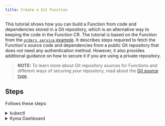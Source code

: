 ```yaml
---
title: Create a Git Function
---
```


This tutorial shows how you can build a Function from code and dependencies stored in a Git repository, which is an alternative way to keeping the code in the Function CR. The tutorial is based on the Function from the [`orders service` example](https://github.com/kyma-project/examples/tree/main/orders-service). It describes steps required to fetch the Function's source code and dependencies from a public Git repository that does not need any authentication method. However, it also provides additional guidance on how to secure it if you are using a private repository.

>**NOTE:** To learn more about Git repository sources for Functions and different ways of securing your repository, read about the [Git source type](../../05-technical-reference/svls-04-git-source-type.md).

## Steps

Follows these steps:

<div tabs name="steps" group="create-function">
  <details>
  <summary label="kubectl">
  kubectl
  </summary>

1. Export these variables:

    ```bash
    export GIT_FUNCTION={GIT_FUNCTION_NAME}
    export NAMESPACE={FUNCTION_NAMESPACE}
    ```

2. Create a Secret (optional).

    If you use a secured repository, you must first create a Secret for one of these authentication methods:

    - Basic authentication (username and password or token) to this repository in the same Namespace as the Function:

    ```yaml
    cat <<EOF | kubectl apply -f -
    apiVersion: v1
    kind: Secret
    metadata:
      name: git-creds-basic
      namespace: $NAMESPACE
    type: Opaque
    data:
      username: {USERNAME}
      password: {PASSWORD_OR_TOKEN}
    EOF
    ```

    - SSH key:

    ```yaml
    cat <<EOF | kubectl apply -f -
    apiVersion: v1
    kind: Secret
    metadata:
      name: git-creds-key
      namespace: $NAMESPACE
    type: Opaque
    data:
      key: {BASE64_ENCODED_PRIVATE_SSH_KEY}
    EOF
    ```

    >**NOTE:** Read more about the [supported authentication methods](../../05-technical-reference/svls-04-git-source-type.md).

3. Create a [GitRepository CR](../../05-technical-reference/00-custom-resources/svls-02-gitrepository.md) that specifies the Git repository metadata:

    ```yaml
    cat <<EOF | kubectl apply -f -
    apiVersion: serverless.kyma-project.io/v1alpha1
    kind: GitRepository
    metadata:
      name: $GIT_FUNCTION
      namespace: $NAMESPACE
    spec:
      url: "https://github.com/kyma-project/examples.git"
    EOF
    ```

    >**NOTE:** If you use a secured repository, add the **auth** object with the adequate **type** and **secretName** fields to the spec:

    ```yaml
    spec:
      ...
      auth:
        type: # "basic" or "key"
        secretName: # "git-creds-basic" or "git-creds-key"
    ```

4. Create a Function CR that specifies the Function's logic and points to the directory with code and dependencies in the given repository.

    ```yaml
    cat <<EOF | kubectl apply -f -
    apiVersion: serverless.kyma-project.io/v1alpha1
    kind: Function
    metadata:
      name: $GIT_FUNCTION
      namespace: $NAMESPACE
    spec:
      type: git
      runtime: nodejs12
      source: $GIT_FUNCTION
      reference: main
      baseDir: orders-service/function
    EOF
    ```

    >**NOTE:** See this [Function's code and dependencies](https://github.com/kyma-project/examples/tree/main/orders-service/function).

5. Check if your Function was created and all conditions are set to `True`:

    ```bash
    kubectl get functions $GIT_FUNCTION -n $NAMESPACE
    ```

    You should get a result similar to this example:

    ```bash
    NAME            CONFIGURED   BUILT     RUNNING   RUNTIME    VERSION   AGE
    test-function   True         True      True      nodejs12   1         96s
    ```

    </details>
    <details>
    <summary label="busola-ui">
    Kyma Dashboard
    </summary>

>**NOTE:** Kyma Dashboard uses Busola, which is not installed by default. Follow the [instructions](https://github.com/kyma-project/busola#installation) to install it.

1. Create a Namespace or select one from the drop-down list in the top navigation panel.

2. Create a Secret (optional).

    If you use a secured repository, you must first create a Secret with either basic (username and password or token) or SSH key authentication to this repository in the same Namespace as the Function. To do that, follow these sub-steps:

    - Open your Namespace view. In the left navigation panel, go to **Configuration** > **Secrets** and select the **Create Secret** button.

    - Open the **Advanced** view and enter the Secret name and type.

    - Select **Add data entry** and enter these key-value pairs with credentials:

        - Basic authentication: `username: {USERNAME}` and `password: {PASSWORD_OR_TOKEN}``

        - SSH key: `key: {SSH_KEY}`

        >**NOTE:** Read more about the [supported authentication methods](../../05-technical-reference/svls-04-git-source-type.md).

    - Confirm by selecting **Create**.

3. In the left navigation panel, go to **Workloads** > **Functions** and select **Connected repositories**.

4. Select **Connect Repository**, fill in the **URL** field with `https://github.com/kyma-project/examples.git`, and confirm by selecting **Connect**.

    >**NOTE:** If you want to connect a secured repository, change the **Authorization** field from `Public` to `Basic` or `SSH key` and fill in the required fields.

5. Go back to the **Functions** view and select **Create Function**.

6. In the pop-up box, change **Source Type** to `Git repository`. Select the created repository's name and fill in the **Reference** field with `main` and the **Base Directory** field with `orders-service/function`. Select **Create** to confirm changes.

    The pop-up box closes and the message appears on the screen after a while, confirming that the Function was created.
    Make sure that the new Function has the `RUNNING` status.

    </details>
</div>
